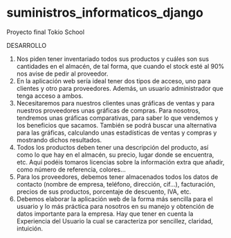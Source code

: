 # suministros_informaticos_django
Proyecto final Tokio School

DESARROLLO
1. Nos piden tener inventariado todos sus productos y cuáles son sus cantidades en el almacén, de tal forma, que cuando el stock esté al 90% nos avise de pedir al proveedor.
2. En la aplicación web sería ideal tener dos tipos de acceso, uno para clientes y otro para proveedores. Además, un usuario administrador que tenga acceso a ambos.
3. Necesitaremos para nuestros clientes unas gráficas de ventas y para nuestros proveedores unas gráficas de compras. Para nosotros, tendremos unas gráficas comparativas, para saber lo que vendemos y los beneficios que sacamos. También se podrá buscar una alternativa para las gráficas, calculando unas estadísticas de ventas y compras y mostrando dichos resultados.
4. Todos los productos deben tener una descripción del producto, así como lo que hay en el almacén, su precio, lugar donde se encuentra, etc. Aquí podéis tomaros licencias sobre la información extra que añadir, como número de referencia, colores…
5. Para los proveedores, debemos tener almacenados todos los datos de contacto (nombre de empresa, teléfono, dirección, cif…), facturación, precios de sus productos, porcentaje de descuento, IVA, etc.
6. Debemos elaborar la aplicación web de la forma más sencilla para el usuario y lo más práctica para nosotros en su manejo y obtención de datos importante para la empresa. Hay que tener en cuenta la Experiencia del Usuario la cual se caracteriza por sencillez, claridad, intuición.
